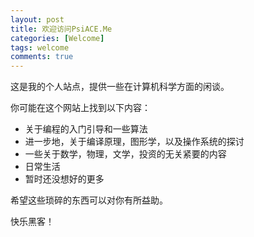 ```yaml
---
layout: post
title: 欢迎访问PsiACE.Me
categories: [Welcome]
tags: welcome
comments: true
---
```


这是我的个人站点，提供一些在计算机科学方面的闲谈。

你可能在这个网站上找到以下内容：
- 关于编程的入门引导和一些算法
- 进一步地，关于编译原理，图形学，以及操作系统的探讨
- 一些关于数学，物理，文学，投资的无关紧要的内容
- 日常生活
- 暂时还没想好的更多

希望这些琐碎的东西可以对你有所益助。

快乐黑客！

